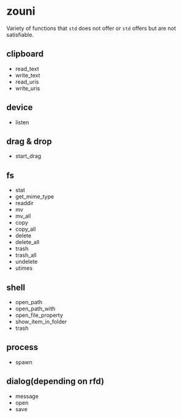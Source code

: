 # zouni
Variety of functions that `std` does not offer or `std` offers but are not satisfiable.  

## clipboard
- read_text
- write_text
- read_uris
- write_uris

## device
- listen

## drag & drop
- start_drag

## fs
- stat
- get_mime_type
- readdir
- mv
- mv_all
- copy
- copy_all
- delete
- delete_all
- trash
- trash_all
- undelete
- utimes

## shell
- open_path
- open_path_with
- open_file_property
- show_item_in_folder
- trash

## process
- spawn

## dialog(depending on rfd)
- message
- open
- save
